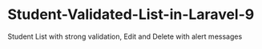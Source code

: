 # Student-Validated-List-in-Laravel-9
Student List with strong validation, Edit and Delete with alert messages
